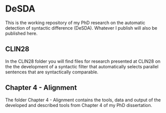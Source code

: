# DeSDA

This is the working repository of my PhD research on the automatic detection of syntactic difference (DeSDA). Whatever I publish will also be published here.

## CLIN28

In the CLIN28 folder you will find files for research presented at CLIN28 on the the development of a syntactic filter that automatically selects parallel sentences that are syntactically comparable.

## Chapter 4 - Alignment

The folder Chapter 4 - Alignment contains the tools, data and output of the developed and described tools from Chapter 4 of my PhD dissertation.
